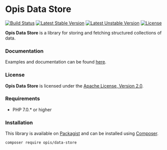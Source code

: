 # Opis Data Store
[![Build Status](https://travis-ci.org/opis/data-store.svg?branch=master)](https://travis-ci.org/opis/data-store)
[![Latest Stable Version](https://poser.pugx.org/opis/data-store/version.png)](https://packagist.org/packages/opis/data-store)
[![Latest Unstable Version](https://poser.pugx.org/opis/data-store/v/unstable.png)](//packagist.org/packages/opis/data-store)
[![License](https://poser.pugx.org/opis/data-store/license.png)](https://packagist.org/packages/opis/data-store)

**Opis Data Store** is a library for storing and fetching structured collections
of data.

### Documentation

Examples and documentation can be found [here](https://www.opis.io/data-store).

### License

**Opis Data Store** is licensed under the [Apache License, Version 2.0](http://www.apache.org/licenses/LICENSE-2.0). 

### Requirements

* PHP 7.0.* or higher

### Installation

This library is available on [Packagist](https://packagist.org/packages/opis/data-store) and can be installed using [Composer](http://getcomposer.org).

```bash
composer require opis/data-store
```
